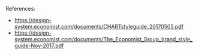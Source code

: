 References:
- https://design-system.economist.com/documents/CHARTstyleguide_20170505.pdf
- https://design-system.economist.com/documents/The_Economist_Group_brand_style_guide-Nov-2017.pdf